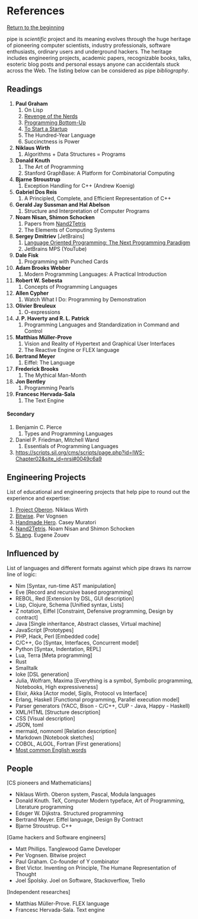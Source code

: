 # References
[Return to the beginning](/README.md#get-started)

pipe is *scientific* project and its meaning evolves through the huge heritage of pioneering computer scientists, industry professionals, software enthusiasts, ordinary users and underground hackers. The heritage includes engineering projects, academic papers, recognizable books, talks, esoteric blog posts and personal essays anyone can accidentals stuck across the Web. The listing below can be considered as pipe *bibliography*.

<!--
Planning your PhD: https://www2.le.ac.uk/colleges/ssah/documents/research-training-presentations/DS%20Planning%20your%20PhD.pdf

Format: 
   [Type] Book / Article / Thesis 
   [Date] 
   [Done]
-->

## Readings
1. **Paul Graham**
   1. On Lisp <!--Book-->
   2. [Revenge of the Nerds](http://paulgraham.com/icad.html) <!--Dec 18.18 / Done-->
   3. [Programming Bottom-Up](http://paulgraham.com/progbot.html) <!--Dec 24.18 / Done-->
   4. [To Start a Startup](http://paulgraham.com/start.html) <!--Dec 24.18 / Done-->
   5. The Hundred-Year Language
   6. Succinctness is Power
2. **Niklaus Wirth**
   1. Algorithms + Data Structures = Programs <!--Book-->
3. **Donald Knuth**
   1. The Art of Programming <!--Book-->
   2. Stanford GraphBase: A Platform for Combinatorial Computing <!--Book-->
4. **Bjarne Stroustrup**
   1. Exception Handling for C++ (Andrew Koenig) <!--Jan 16.19-->
5. **Gabriel Dos Reis**
   1. A Principled, Complete, and Efficient Representation of C++
6. **Gerald Jay Sussman and Hal Abelson**
   1. Structure and Interpretation of Computer Programs <!--Book-->
7. **Noam Nisan, Shimon Schocken**
   1. Papers from [Nand2Tetris](https://www.nand2tetris.org/papers)
   2. The Elements of Computing Systems <!--Book-->
8. **Sergey Dmitriev** [JetBrains]
   1. [Language Oriented Programming: The Next Programming Paradigm](http://www.onboard.jetbrains.com/is1/articles/04/10/lop/) <!--Bookook-->
   2. JetBrains MPS (YouTube)
9. **Dale Fisk**
   1. Programming with Punched Cards <!--Nov 24.18-->
10. **Adam Brooks Webber**
    1. Modern Programming Languages: A Practical Introduction <!--Book-->
11. **Robert W. Sebesta**
    1. Concepts of Programming Languages <!--Book-->
12. **Allen Cypher**
    1. Watch What I Do: Programming by Demonstration <!--Book-->
13. **Olivier Breuleux** 
    1. O-expressions
14. **J. P. Haverty and R. L. Patrick**
    1. Programming Languages and Standardization in Command and Control
15. **Matthias Müller-Prove**
    1. Vision and Reality of Hypertext and Graphical User Interfaces <!--Thesis-->
    2. The Reactive Engine or FLEX language
16. **Bertrand Meyer**
    1. Eiffel: The Language <!--Book-->
17. **Frederick Brooks**
    1. The Mythical Man-Month <!--Book-->
18. **Jon Bentley**
    1. Programming Pearls <!--Book-->
19. **Francesc Hervada-Sala**
    1. The Text Engine <!--Dec 22.18 / Done-->

#### Secondary
1. Benjamin C. Pierce
    1. Types and Programming Languages <!--Book-->
2. Daniel P. Friedman, Mitchell Wand
    1.  Essentials of Programming Languages <!--Book-->
3. https://scripts.sil.org/cms/scripts/page.php?id=IWS-Chapter02&site_id=nrsi#0049c6a9


## Engineering Projects
List of educational and engineering projects that help pipe to round out the experience and expertise:

1. [Project Oberon](http://www.projectoberon.com/). Niklaus Wirth
2. [Bitwise](https://github.com/pervognsen/bitwise). Per Vognsen
3. [Handmade Hero](https://handmadehero.org/). Casey Muratori
4. [Nand2Tetris](https://www.nand2tetris.org/). Noam Nisan and Shimon Schocken 
5. [SLang](https://dl.acm.org/citation.cfm?id=3166095). Eugene Zouev


## Influenced by
List of languages and different formats against which pipe draws its narrow line of logic:

- Nim [Syntax, run-time AST manipulation]
- Eve [Record and recursive based programming]
- REBOL, Red [Extension by DSL, GUI description]
- Lisp, Clojure, Schema [Unified syntax, Lists]
- Z notation, Eiffel [Constraint, Defensive programming, Design by contract]
- Java [Single inheritance, Abstract classes, Virtual machine]
- JavaScript [Prototypes]
- PHP, Hack, Perl [Embedded code]
- C/C++, Go [Syntax, Interfaces, Concurrent model]
- Python [Syntax, Indentation, REPL]
- Lua, Terra [Meta programming]
- Rust
- Smalltalk
- Ioke [DSL generation]
- Julia, Wolfram, Maxima [Everything is a symbol, Symbolic programming, Notebooks, High expressiveness]
- Elixir, Akka [Actor model, Sigils, Protocol vs Interface]
- Erlang, Haskell [Functional programming, Parallel execution model]
- Parser generators (YACC, Bison - C/C++, CUP - Java, Happy - Haskell)
- XML/HTML [Structure description]
- CSS [Visual description]
- JSON, toml
- mermaid, nomnoml [Relation description]
- Markdown [Notebook sketches]
- COBOL, ALGOL, Fortran [First generations]
- [Most common English words](https://en.wikipedia.org/wiki/Most_common_words_in_English)
<!--
Language references, standards or specifications
- ML
- Fortran
- Python
- Go
- C++
- C#
- Java
- Scala
-->

## People
[CS pioneers and Mathematicians]
- Niklaus Wirth. Oberon system, Pascal, Modula languages
- Donald Knuth. TeX, Computer Modern typeface, Art of Programming, Literature programming
- Edsger W. Dijkstra. Structured programming
- Bertrand Meyer. Eiffel language, Design By Contract
- Bjarne Stroustrup. C++

[Game hackers and Software engineers]
- Matt Phillips. Tanglewood Game Developer
- Per Vognsen. Bitwise project
- Paul Graham. Co-founder of Y combinator
- Bret Victor. Inventing on Principle, The Humane Representation of Thought
- Joel Spolsky. Joel on Software, Stackoverflow, Trello

[Independent researches]
- Matthias Müller-Prove. FLEX language
- Francesc Hervada-Sala. Text engine

<!--
### Unsorted
- Ada Lovelace. Analytical engine. Charles Babbage
- Mark Allen. Comparing Erlang and Go Concurrency
- https://github.com/dotnet/roslyn/wiki/Roslyn
- https://github.com/GabrielDosReis/ipr
-->